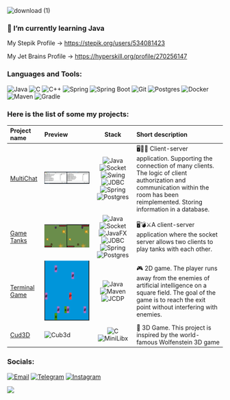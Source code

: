 ![download (1)](https://user-images.githubusercontent.com/94602550/189288384-d4c469c4-6eef-4d05-8099-5435d99a015e.gif)


### 🌱 I’m currently learning Java

My Stepik Profile -> https://stepik.org/users/534081423

My Jet Brains Profile -> https://hyperskill.org/profile/270256147 



### Languages and Tools:

![Java](https://img.shields.io/badge/Java-1E7775?style=for-the-badge&logo=java&logoColor=E9D54D)
![C](https://img.shields.io/badge/-C-1E7775?style=for-the-badge&logo=C&logoColor=6296CC)
![C++](https://img.shields.io/badge/-C++-1E7775?style=for-the-badge&logo=C%2b%2b&logoColor=6296CC)
![Spring](https://img.shields.io/badge/-Spring-1E7775?style=for-the-badge&logo=Spring)
![Spring Boot](https://img.shields.io/badge/-Spring_boot-1E7775?style=for-the-badge&logo=SpringBoot)
![Git](https://img.shields.io/badge/-GIT-1E7775?style=for-the-badge&logo=GIT&logoColor=F88C00)
![Postgres](https://img.shields.io/badge/-PostgreSQL-1E7775?style=for-the-badge&logo=PostgreSQL&logoColor=6296CC)
![Docker](https://img.shields.io/badge/-Docker-1E7775?style=for-the-badge&logo=Docker&logoColor=6296CC)
![Maven](https://img.shields.io/badge/-Maven-1E7775?style=for-the-badge&logo=MAVEN&logoColor=6296CC)
![Gradle](https://img.shields.io/badge/-Gradle-1E7775?style=for-the-badge&logo=Gradle&logoColor=6296CC)


### Here is the list of some my projects:

| Project name                                                                        | Preview                                                                                            |                                                                                                                                                                                                                                                                                 Stack                                                                                                                                                                                                                                                                                  | Short description                                                                                                                                                                                           |
|:------------------------------------------------------------------------------------|:---------------------------------------------------------------------------------------------------|:----------------------------------------------------------------------------------------------------------------------------------------------------------------------------------------------------------------------------------------------------------------------------------------------------------------------------------------------------------------------------------------------------------------------------------------------------------------------------------------------------------------------------------------------------------------------:|:------------------------------------------------------------------------------------------------------------------------------------------------------------------------------------------------------------|
| [MultiChat](https://github.com/Sheveleva-Tatiana/Super_Multi_Chat)                  | ![chat](https://github.com/Sheveleva-Tatiana/Sheveleva-Tatiana/blob/main/accert/chat3.gif)         | ![Java](https://img.shields.io/badge/Java-2F4F4F?style=flat&logo=java&logoColor=E9D54D) ![Socket](https://img.shields.io/badge/Socket_API-2F4F4F?style=flat&logo=java&logoColor=E9D54D) ![Swing](https://img.shields.io/badge/Java_Swing-2F4F4F?style=flat&logo=swing&logoColor=E9D54D) ![JDBC](https://img.shields.io/badge/JDBC-2F4F4F?style=flat&logo=JDBC&logoColor=E9D54D) ![Spring](https://img.shields.io/badge/-Spring-2F4F4F?style=flat&logo=Spring) ![Postgres](https://img.shields.io/badge/-PostgreSQL-2F4F4F?style=flat&logo=PostgreSQL&logoColor=6296CC) | 🖥💬💬 Client-server application. Supporting the connection of many clients. The logic of client authorization and communication within the room has been reimplemented. Storing information in a database. |
| [Game Tanks](https://github.com/Sheveleva-Tatiana/Piscine-Java/tree/main/Rush01)    | ![tanks](https://github.com/Sheveleva-Tatiana/Sheveleva-Tatiana/blob/main/accert/tanks2.gif)       |  ![Java](https://img.shields.io/badge/Java-2F4F4F?style=flat&logo=java&logoColor=E9D54D) ![Socket](https://img.shields.io/badge/Socket_API-2F4F4F?style=flat&logo=java&logoColor=E9D54D) ![JavaFX](https://img.shields.io/badge/JavaFX-2F4F4F?style=flat&logo=swing&logoColor=E9D54D) ![JDBC](https://img.shields.io/badge/JDBC-2F4F4F?style=flat&logo=JDBC&logoColor=E9D54D) ![Spring](https://img.shields.io/badge/-Spring-2F4F4F?style=flat&logo=Spring) ![Postgres](https://img.shields.io/badge/-PostgreSQL-2F4F4F?style=flat&logo=PostgreSQL&logoColor=6296CC)   | 🖥💣⚔️A client-server application where the socket server allows two clients to play tanks with each other.                                                                                                 |
| [Terminal Game](https://github.com/Sheveleva-Tatiana/Piscine-Java/tree/main/Rush00) | ![gameTerm](https://github.com/Sheveleva-Tatiana/Sheveleva-Tatiana/blob/main/accert/termGame2.png) |                                                                                                                                               ![Java](https://img.shields.io/badge/Java-2F4F4F?style=flat&logo=java&logoColor=E9D54D) ![Maven](https://img.shields.io/badge/Maven-2F4F4F?style=flat&logo=java&logoColor=E9D54D) ![JCDP](https://img.shields.io/badge/JCDP-2F4F4F?style=flat&logo=swing&logoColor=E9D54D)                                                                                                                                               | 🎮 2D game. The player runs away from the enemies of artificial intelligence on a square field. The goal of the game is to reach the exit point without interfering with enemies.                           |
| [Cud3D](https://github.com/Sheveleva-Tatiana/cub3D)                                 | ![Cub3d](https://github.com/Sheveleva-Tatiana/Sheveleva-Tatiana/blob/main/accert/Cub3d_2.gif)      |                                                                                                                                                                                           ![C](https://img.shields.io/badge/C-2F4F4F?style=flat&logo=java&logoColor=E9D54D) ![MiniLibx](https://img.shields.io/badge/MiniLibx-2F4F4F?style=flat&logo=java&logoColor=E9D54D)                                                                                                                                                                                            | 🕋 3D Game. This project is inspired by the world-famous Wolfenstein 3D game                                                                                                          |
### Socials:
[![Email](https://img.shields.io/badge/-Email-2F4F4F?style=flat&logo=google&logoColor=27A0D9)](mailto:shevelevatv95@gmail.com)
[![Telegram](https://img.shields.io/badge/-Telegram-2F4F4F?style=flat&logo=telegram&logoColor=27A0D9)](https://t.me/SHEV_TV)
[![Instagram](https://img.shields.io/badge/-Instagram-2F4F4F?style=flat&logo=instagram&logoColor=B4068E)](https://www.instagram.com/tanya_myau)

![](https://komarev.com/ghpvc/?username=Sheveleva-Tatiana)
